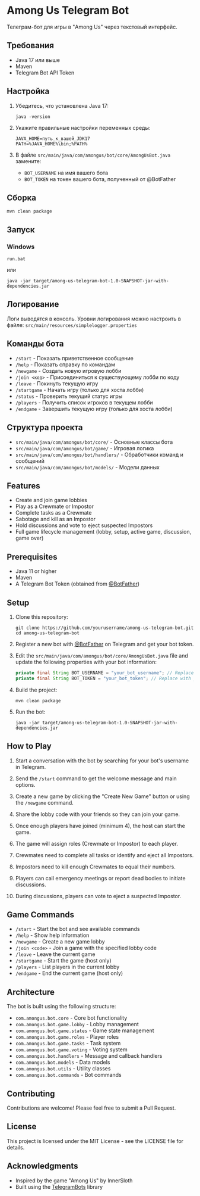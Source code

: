 # Among Us Telegram Bot

Телеграм-бот для игры в "Among Us" через текстовый интерфейс.

## Требования

- Java 17 или выше
- Maven
- Telegram Bot API Token

## Настройка

1. Убедитесь, что установлена Java 17:
   ```
   java -version
   ```

2. Укажите правильные настройки переменных среды:
   ```
   JAVA_HOME=путь_к_вашей_JDK17
   PATH=%JAVA_HOME%\bin;%PATH%
   ```

3. В файле `src/main/java/com/amongus/bot/core/AmongUsBot.java` замените:
   - `BOT_USERNAME` на имя вашего бота
   - `BOT_TOKEN` на токен вашего бота, полученный от @BotFather

## Сборка

```
mvn clean package
```

## Запуск

### Windows
```
run.bat
```

или

```
java -jar target/among-us-telegram-bot-1.0-SNAPSHOT-jar-with-dependencies.jar
```

## Логирование

Логи выводятся в консоль. Уровни логирования можно настроить в файле:
`src/main/resources/simplelogger.properties`

## Команды бота

- `/start` - Показать приветственное сообщение
- `/help` - Показать справку по командам
- `/newgame` - Создать новую игровую лобби
- `/join <код>` - Присоединиться к существующему лобби по коду
- `/leave` - Покинуть текущую игру
- `/startgame` - Начать игру (только для хоста лобби)
- `/status` - Проверить текущий статус игры
- `/players` - Получить список игроков в текущем лобби
- `/endgame` - Завершить текущую игру (только для хоста лобби)

## Структура проекта

- `src/main/java/com/amongus/bot/core/` - Основные классы бота
- `src/main/java/com/amongus/bot/game/` - Игровая логика
- `src/main/java/com/amongus/bot/handlers/` - Обработчики команд и сообщений
- `src/main/java/com/amongus/bot/models/` - Модели данных

## Features

- Create and join game lobbies
- Play as a Crewmate or Impostor
- Complete tasks as a Crewmate
- Sabotage and kill as an Impostor
- Hold discussions and vote to eject suspected Impostors
- Full game lifecycle management (lobby, setup, active game, discussion, game over)

## Prerequisites

- Java 11 or higher
- Maven
- A Telegram Bot Token (obtained from [@BotFather](https://t.me/BotFather))

## Setup

1. Clone this repository:
   ```
   git clone https://github.com/yourusername/among-us-telegram-bot.git
   cd among-us-telegram-bot
   ```

2. Register a new bot with [@BotFather](https://t.me/BotFather) on Telegram and get your bot token.

3. Edit the `src/main/java/com/amongus/bot/core/AmongUsBot.java` file and update the following properties with your bot information:
   ```java
   private final String BOT_USERNAME = "your_bot_username"; // Replace with your bot's username
   private final String BOT_TOKEN = "your_bot_token"; // Replace with your bot token
   ```

4. Build the project:
   ```
   mvn clean package
   ```

5. Run the bot:
   ```
   java -jar target/among-us-telegram-bot-1.0-SNAPSHOT-jar-with-dependencies.jar
   ```

## How to Play

1. Start a conversation with the bot by searching for your bot's username in Telegram.

2. Send the `/start` command to get the welcome message and main options.

3. Create a new game by clicking the "Create New Game" button or using the `/newgame` command.

4. Share the lobby code with your friends so they can join your game.

5. Once enough players have joined (minimum 4), the host can start the game.

6. The game will assign roles (Crewmate or Impostor) to each player.

7. Crewmates need to complete all tasks or identify and eject all Impostors.

8. Impostors need to kill enough Crewmates to equal their numbers.

9. Players can call emergency meetings or report dead bodies to initiate discussions.

10. During discussions, players can vote to eject a suspected Impostor.

## Game Commands

- `/start` - Start the bot and see available commands
- `/help` - Show help information
- `/newgame` - Create a new game lobby
- `/join <code>` - Join a game with the specified lobby code
- `/leave` - Leave the current game
- `/startgame` - Start the game (host only)
- `/players` - List players in the current lobby
- `/endgame` - End the current game (host only)

## Architecture

The bot is built using the following structure:

- `com.amongus.bot.core` - Core bot functionality
- `com.amongus.bot.game.lobby` - Lobby management
- `com.amongus.bot.game.states` - Game state management
- `com.amongus.bot.game.roles` - Player roles
- `com.amongus.bot.game.tasks` - Task system
- `com.amongus.bot.game.voting` - Voting system
- `com.amongus.bot.handlers` - Message and callback handlers
- `com.amongus.bot.models` - Data models
- `com.amongus.bot.utils` - Utility classes
- `com.amongus.bot.commands` - Bot commands

## Contributing

Contributions are welcome! Please feel free to submit a Pull Request.

## License

This project is licensed under the MIT License - see the LICENSE file for details.

## Acknowledgments

- Inspired by the game "Among Us" by InnerSloth
- Built using the [TelegramBots](https://github.com/rubenlagus/TelegramBots) library 